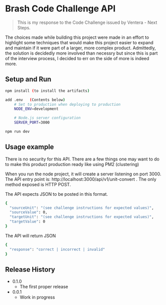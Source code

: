 # Brash Code Challenge API
> This is my response to the Code Challenge issued by Ventera - Next Steps.

The choices made while building this project were made in an effort to highlight 
some techniques that would make this project easier to expand and maintain
if it were part of a larger, more complex product. Admittedly, the solution is 
decidedly more involved than necessry but since this is part of the interview process, 
I decided to err on the side of more is indeed more.

## Setup and Run

```sh
npm install (to install the artifacts)

add .env   (Contents below)
    # Set to production when deploying to production
    NODE_ENV=development

    # Node.js server configuration
    SERVER_PORT=3000

npm run dev
```

## Usage example

There is no security for this API. There are a few things one may want to do to make this product production ready like using PM2 (clustering)

When you run the node project, it will create a server listening on port 3000. The API entry point is: http://localhost:3000/api/v1/unit-convert . The only method exposed is HTTP POST.  

The API expects JSON to be posted in this format.

```sh
{
  "sourceUnit": "(see challenge instructions for expected values)",
  "sourceValue": 0,
  "targetUnit": "(see challenge instructions for expected values)",
  "targetValue": 0
}
```
The API will return JSON 

```sh
{
  "response": "correct | incorrect | invalid"
}
```

## Release History

* 0.1.0
    * The first proper release
* 0.0.1
    * Work in progress

